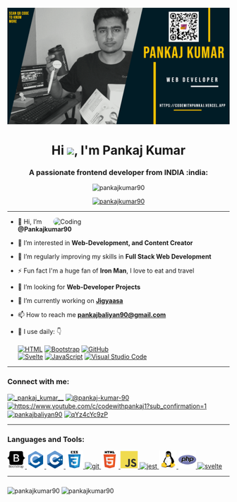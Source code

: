 ![](./github-banner.webp)
<h1 align="center">Hi <img src="https://raw.githubusercontent.com/MartinHeinz/MartinHeinz/master/wave.gif" height = "40px">, I'm Pankaj Kumar</h1>
<h3 align="center">A passionate frontend developer from INDIA :india:</h3>

<p align="center"> <img src="https://komarev.com/ghpvc/?username=pankajkumar90&label=Profile%20views&color=0e75b6&style=flat" alt="pankajkumar90" /> </p>

<p align="center"> <a href="https://github.com/ryo-ma/github-profile-trophy"><img src="https://github-profile-trophy.vercel.app/?username=pankajkumar90&theme=chalk&row=1&margin-w=15&margin-h=15" alt="pankajkumar90" /></a> </p>

<hr>

<p><a target="_blank" rel="noopener noreferrer" href="#"><img style="border-radius:80px" align="right" alt="Coding" width="400" src="https://i.gifer.com/embedded/download/5eKX.gif" data-canonical-src="https://cdn.dribbble.com/users/2646423/screenshots/5507196/computer.gif" style="max-width: 100%;"></a></p>

- 👋 Hi, I’m **@Pankajkumar90**

- 👀 I’m interested in **Web-Development, and Content Creator**

- 🌱 I’m regularly improving my skills in **Full Stack Web Development**

- ⚡ Fun fact I'm a huge fan of **Iron Man**, I love to eat and travel

- 💞️ I’m looking for **Web-Developer Projects**

- 🔭 I’m currently working on **[Jigyaasa](https://www.jigyaasa.info)**

- 📫 How to reach me **pankajbaliyan90@gmail.com**
  <li><g-emoji class="g-emoji" alias="rocket" fallback-src="https://github.githubassets.com/images/icons/emoji/unicode/1f680.png">🚀</g-emoji> I use daily: 👇 <br><br>
  <div ><a target="_blank" rel="noopener noreferrer" href="https://html.com"><img src="https://img.shields.io/badge/HTML5-E34F26?style=for-the-badge&logo=html5&logoColor=white" alt="HTML" style="max-width:100%;height:40px;width:130px;"></a> <a target="_blank" rel="noopener noreferrer" href="https://getbootstrap.com"><img src="https://img.shields.io/badge/Bootstrap-563D7C?style=for-the-badge&logo=bootstrap&logoColor=white" alt="Bootstrap" style="max-width:100%;height:40px;width:160px;"></a> <a target="_blank" rel="noopener noreferrer" href="https://github.com"><img src="https://img.shields.io/badge/GitHub-100000?style=for-the-abadge&logo=github&logoColor=white" alt="GitHub" style="max-width:100%;height:40px;width:130px;"></a><br><a target="_blank" rel="noopener noreferrer" href="https://svelte.dev"><img src="https://img.shields.io/badge/Svelte-4A4A55?style=for-the-badge&logo=svelte&logoColor=FF3E00" alt="Svelte" style="max-width:100%;height:40px;width:130px;"></a>
    <a target="_blank" rel="noopener noreferrer" href="https://www.javascript.com"><img src="https://img.shields.io/badge/JavaScript-323330?style=for-the-badge&logo=javascript&logoColor=F7DF1E" alt="JavaScript" style="max-width:100%;height:40px;width:160px;"></a>  <a target="_blank" rel="noopener noreferrer" href="https://code.visualstudio.com"><img src="https://img.shields.io/badge/Visual_Studio_Code-0078D4?style=for-the-badge&logo=visual%20studio%20code&logoColor=white" alt="Visual Studio Code" style="max-width:100%;height:40px;width:160px;"></a>
  </div>
</li>

<hr>

<h3 align="left">Connect with me:</h3>
<p align="left">
<a href="https://twitter.com/_pankaj_kumar__" target="blank"><img align="center" src="https://raw.githubusercontent.com/rahuldkjain/github-profile-readme-generator/master/src/images/icons/Social/twitter.svg" alt="_pankaj_kumar__" height="30" width="40" /></a>
<a href="https://linkedin.com/in/pankaj-kumar-90" target="blank"><img align="center" src="https://raw.githubusercontent.com/rahuldkjain/github-profile-readme-generator/master/src/images/icons/Social/linked-in-alt.svg" alt="@pankaj-kumar-90" height="30" width="40" /></a>
<a href="https://www.youtube.com/c/codewithpankaj1?sub_confirmation=1" target="blank"><img align="center" src="https://raw.githubusercontent.com/rahuldkjain/github-profile-readme-generator/master/src/images/icons/Social/youtube.svg" alt="https://www.youtube.com/c/codewithpankaj1?sub_confirmation=1" height="30" width="40" /></a>
<a href="https://www.hackerrank.com/pankajbaliyan90" target="blank"><img align="center" src="https://img.shields.io/badge/-Hackerrank-2EC866?style=for-the-badge&logo=HackerRank&logoColor=white" alt="pankajbaliyan90" height="30" width="100" /></a>
<a href="https://discord.gg/qYz4cYc9zP" target="blank"><img align="center" src="https://img.shields.io/badge/Discord-5865F2?style=for-the-badge&logo=discord&logoColor=white" alt="qYz4cYc9zP" height="30" width="100" /></a>
</p>

<hr>

<h3 align="left">Languages and Tools:</h3>
<p align="left"> <a href="https://getbootstrap.com" target="_blank" rel="noreferrer"> <img src="https://raw.githubusercontent.com/devicons/devicon/master/icons/bootstrap/bootstrap-plain-wordmark.svg" alt="bootstrap" width="40" height="40"/> </a> <a href="https://www.cprogramming.com/" target="_blank" rel="noreferrer"> <img src="https://raw.githubusercontent.com/devicons/devicon/master/icons/c/c-original.svg" alt="c" width="40" height="40"/> </a> <a href="https://www.w3schools.com/cpp/" target="_blank" rel="noreferrer"> <img src="https://raw.githubusercontent.com/devicons/devicon/master/icons/cplusplus/cplusplus-original.svg" alt="cplusplus" width="40" height="40"/> </a> <a href="https://www.w3schools.com/css/" target="_blank" rel="noreferrer"> <img src="https://raw.githubusercontent.com/devicons/devicon/master/icons/css3/css3-original-wordmark.svg" alt="css3" width="40" height="40"/> </a> <a href="https://git-scm.com/" target="_blank" rel="noreferrer"> <img src="https://www.vectorlogo.zone/logos/git-scm/git-scm-icon.svg" alt="git" width="40" height="40"/> </a> <a href="https://www.w3.org/html/" target="_blank" rel="noreferrer"> <img src="https://raw.githubusercontent.com/devicons/devicon/master/icons/html5/html5-original-wordmark.svg" alt="html5" width="40" height="40"/> </a> <a href="https://developer.mozilla.org/en-US/docs/Web/JavaScript" target="_blank" rel="noreferrer"> <img src="https://raw.githubusercontent.com/devicons/devicon/master/icons/javascript/javascript-original.svg" alt="javascript" width="40" height="40"/> </a> <a href="https://jestjs.io" target="_blank" rel="noreferrer"> <img src="https://www.vectorlogo.zone/logos/jestjsio/jestjsio-icon.svg" alt="jest" width="40" height="40"/> </a> <a href="https://www.linux.org/" target="_blank" rel="noreferrer"> <img src="https://raw.githubusercontent.com/devicons/devicon/master/icons/linux/linux-original.svg" alt="linux" width="40" height="40"/> </a> <a href="https://www.php.net" target="_blank" rel="noreferrer"> <img src="https://raw.githubusercontent.com/devicons/devicon/master/icons/php/php-original.svg" alt="php" width="40" height="40"/> </a> <a href="https://svelte.dev" target="_blank" rel="noreferrer"> <img src="https://upload.wikimedia.org/wikipedia/commons/1/1b/Svelte_Logo.svg" alt="svelte" width="40" height="40"/> </a> </p>

<hr>

<img align="center" style="margin-top:10px" src="https://github-readme-stats.vercel.app/api/top-langs?username=pankajkumar90&show_icons=true&locale=en&layout=compact" alt="pankajkumar90" />

<img align="center" style="margin-top:10px" src="https://github-readme-stats.vercel.app/api?username=pankajkumar90&show_icons=true&locale=en" alt="pankajkumar90" />
